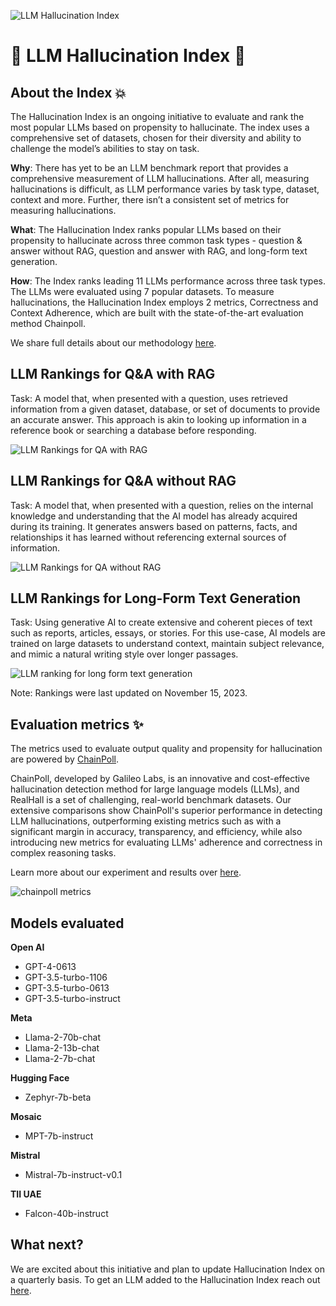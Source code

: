 ![LLM Hallucination Index](https://user-images.githubusercontent.com/138050654/283170284-a2f30e59-3b92-4d6c-a904-31f622b5c911.png)
# 🌟 LLM Hallucination Index 🌟
## About the Index 💥
The Hallucination Index is an ongoing initiative to evaluate and rank the most popular LLMs based on propensity to hallucinate. The index uses a comprehensive set of datasets, chosen for their diversity and ability to challenge the model’s abilities to stay on task. 

**Why**: There has yet to be an LLM benchmark report that provides a comprehensive measurement of LLM hallucinations. After all, measuring hallucinations is difficult, as LLM performance varies by task type, dataset, context and more. Further, there isn’t a consistent set of metrics for measuring hallucinations. 

**What**: The Hallucination Index ranks popular LLMs based on their propensity to hallucinate across three common task types - question & answer without RAG, question and answer with RAG, and long-form text generation. 

**How**: The Index ranks leading 11 LLMs performance across three task types. The LLMs were evaluated using 7 popular datasets. To measure hallucinations, the Hallucination Index employs 2 metrics, Correctness and Context Adherence, which are built with the state-of-the-art evaluation method Chainpoll.

We share full details about our methodology [here](http://rungalileo.io/hallucinationindex).

## LLM Rankings for Q&A with RAG
Task: A model that, when presented with a question, uses retrieved information from a given dataset, database, or set of documents to provide an accurate answer. This approach is akin to looking up information in a reference book or searching a database before responding.

![LLM Rankings for QA with RAG](https://user-images.githubusercontent.com/138050654/283152708-7ef81e54-7b40-4f4d-b416-90c414f877bd.png)

## LLM Rankings for Q&A without RAG
Task: A model that, when presented with a question, relies on the internal knowledge and understanding that the AI model has already acquired during its training. It generates answers based on patterns, facts, and relationships it has learned without referencing external sources of information.

![LLM Rankings for QA without RAG](https://user-images.githubusercontent.com/138050654/283152214-e30b0b6c-1fa2-4484-88b2-5a554903bc93.png)

## LLM Rankings for Long-Form Text Generation
Task: Using generative AI to create extensive and coherent pieces of text such as reports, articles, essays, or stories. For this use-case, AI models are trained on large datasets to understand context, maintain subject relevance, and mimic a natural writing style over longer passages.

![LLM ranking for long form text generation](https://user-images.githubusercontent.com/138050654/283153011-e4cb1107-7e61-4032-879c-3644819482d5.png)

Note: Rankings were last updated on November 15, 2023.

## Evaluation metrics ✨
The metrics used to evaluate output quality and propensity for hallucination are powered by [ChainPoll](https://arxiv.org/abs/2310.18344).


ChainPoll, developed by Galileo Labs, is an innovative and cost-effective hallucination detection method for large language models (LLMs), and RealHall is a set of challenging, real-world benchmark datasets. Our extensive comparisons show ChainPoll's superior performance in detecting LLM hallucinations, outperforming existing metrics such as with a significant margin in accuracy, transparency, and efficiency, while also introducing new metrics for evaluating LLMs' adherence and correctness in complex reasoning tasks.

Learn more about our experiment and results over [here](http://rungalileo.io/hallucinationindex).

![chainpoll metrics](https://user-images.githubusercontent.com/138050654/283151959-48d35b24-4bd3-4f2e-97b1-7ee811fa070e.png)

## Models evaluated

**Open AI**
- GPT-4-0613
- GPT-3.5-turbo-1106
- GPT-3.5-turbo-0613
- GPT-3.5-turbo-instruct

**Meta**
- Llama-2-70b-chat
- Llama-2-13b-chat
- Llama-2-7b-chat

**Hugging Face**
- Zephyr-7b-beta

**Mosaic**
- MPT-7b-instruct

**Mistral**
- Mistral-7b-instruct-v0.1

**TII UAE**
- Falcon-40b-instruct

## What next?
We are excited about this initiative and plan to update Hallucination Index on a quarterly basis. To get an LLM added to the Hallucination Index reach out [here](https://www.rungalileo.io/hallucinationindex).